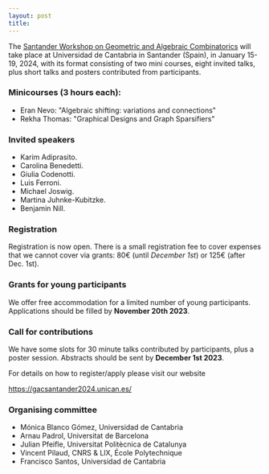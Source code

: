 ```yaml
---
layout: post
title: 
---
```


The [Santander Workshop on Geometric and Algebraic Combinatorics](https://gacsantander2024.unican.es/) will take place at Universidad de Cantabria in Santander (Spain), in January 15-19, 2024, with its format consisting of two mini courses, eight invited talks, plus short talks and posters contributed from participants.

### Minicourses (3 hours each):
- Eran Nevo: "Algebraic shifting: variations and connections"
- Rekha Thomas: "Graphical Designs and Graph Sparsifiers"

### Invited speakers 
- Karim Adiprasito.
- Carolina Benedetti.
- Giulia Codenotti.
- Luis Ferroni.
- Michael Joswig.
- Martina Juhnke-Kubitzke.
- Benjamin Nill.

### Registration
Registration is now open. There is a small registration fee to cover expenses that we cannot cover via grants: 80€ (until *December 1st*) or 125€ (after Dec. 1st).

 

### Grants for young participants
We offer free accommodation for a limited number of young participants. Applications should be filled by **November 20th 2023**.

### Call for contributions

We have some slots for 30 minute talks contributed by participants, plus a poster session. Abstracts should be sent by **December 1st 2023**.

For details on how to register/apply please visit our website 

https://gacsantander2024.unican.es/

### Organising committee 
- Mónica Blanco Gómez, Universidad de Cantabria
- Arnau Padrol, Universitat de Barcelona
- Julian Pfeifle, Universitat Politècnica de Catalunya
- Vincent Pilaud, CNRS & LIX, École Polytechnique
- Francisco Santos, Universidad de Cantabria
